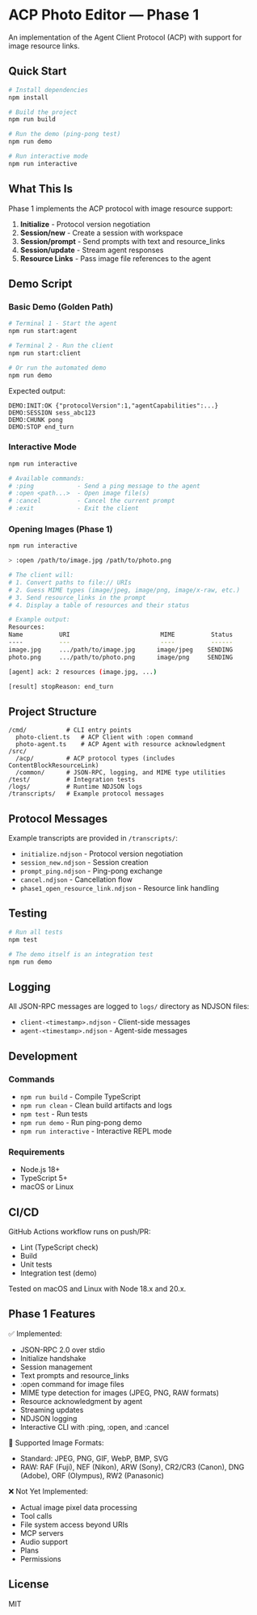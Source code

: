 # ACP Photo Editor — Phase 1

An implementation of the Agent Client Protocol (ACP) with support for image resource links.

## Quick Start

```bash
# Install dependencies
npm install

# Build the project
npm run build

# Run the demo (ping-pong test)
npm run demo

# Run interactive mode
npm run interactive
```

## What This Is

Phase 1 implements the ACP protocol with image resource support:
1. **Initialize** - Protocol version negotiation
2. **Session/new** - Create a session with workspace
3. **Session/prompt** - Send prompts with text and resource_links
4. **Session/update** - Stream agent responses
5. **Resource Links** - Pass image file references to the agent

## Demo Script

### Basic Demo (Golden Path)
```bash
# Terminal 1 - Start the agent
npm run start:agent

# Terminal 2 - Run the client
npm run start:client

# Or run the automated demo
npm run demo
```

Expected output:
```
DEMO:INIT:OK {"protocolVersion":1,"agentCapabilities":...}
DEMO:SESSION sess_abc123
DEMO:CHUNK pong
DEMO:STOP end_turn
```

### Interactive Mode
```bash
npm run interactive

# Available commands:
# :ping            - Send a ping message to the agent
# :open <path...>  - Open image file(s)
# :cancel          - Cancel the current prompt
# :exit            - Exit the client
```

### Opening Images (Phase 1)
```bash
npm run interactive

> :open /path/to/image.jpg /path/to/photo.png

# The client will:
# 1. Convert paths to file:// URIs
# 2. Guess MIME types (image/jpeg, image/png, image/x-raw, etc.)
# 3. Send resource_links in the prompt
# 4. Display a table of resources and their status

# Example output:
Resources:
Name          URI                         MIME          Status
----          ---                         ----          ------
image.jpg     .../path/to/image.jpg      image/jpeg    SENDING
photo.png     .../path/to/photo.png      image/png     SENDING

[agent] ack: 2 resources (image.jpg, ...)

[result] stopReason: end_turn
```

## Project Structure

```
/cmd/           # CLI entry points
  photo-client.ts   # ACP Client with :open command
  photo-agent.ts    # ACP Agent with resource acknowledgment
/src/
  /acp/         # ACP protocol types (includes ContentBlockResourceLink)
  /common/      # JSON-RPC, logging, and MIME type utilities
/test/          # Integration tests
/logs/          # Runtime NDJSON logs
/transcripts/   # Example protocol messages
```

## Protocol Messages

Example transcripts are provided in `/transcripts/`:
- `initialize.ndjson` - Protocol version negotiation
- `session_new.ndjson` - Session creation
- `prompt_ping.ndjson` - Ping-pong exchange
- `cancel.ndjson` - Cancellation flow
- `phase1_open_resource_link.ndjson` - Resource link handling

## Testing

```bash
# Run all tests
npm test

# The demo itself is an integration test
npm run demo
```

## Logging

All JSON-RPC messages are logged to `logs/` directory as NDJSON files:
- `client-<timestamp>.ndjson` - Client-side messages
- `agent-<timestamp>.ndjson` - Agent-side messages

## Development

### Commands
- `npm run build` - Compile TypeScript
- `npm run clean` - Clean build artifacts and logs
- `npm test` - Run tests
- `npm run demo` - Run ping-pong demo
- `npm run interactive` - Interactive REPL mode

### Requirements
- Node.js 18+ 
- TypeScript 5+
- macOS or Linux

## CI/CD

GitHub Actions workflow runs on push/PR:
- Lint (TypeScript check)
- Build
- Unit tests
- Integration test (demo)

Tested on macOS and Linux with Node 18.x and 20.x.

## Phase 1 Features

✅ Implemented:
- JSON-RPC 2.0 over stdio
- Initialize handshake
- Session management
- Text prompts and resource_links
- :open command for image files
- MIME type detection for images (JPEG, PNG, RAW formats)
- Resource acknowledgment by agent
- Streaming updates
- NDJSON logging
- Interactive CLI with :ping, :open, and :cancel

🎯 Supported Image Formats:
- Standard: JPEG, PNG, GIF, WebP, BMP, SVG
- RAW: RAF (Fuji), NEF (Nikon), ARW (Sony), CR2/CR3 (Canon), DNG (Adobe), ORF (Olympus), RW2 (Panasonic)

❌ Not Yet Implemented:
- Actual image pixel data processing
- Tool calls
- File system access beyond URIs
- MCP servers
- Audio support
- Plans
- Permissions

## License

MIT
